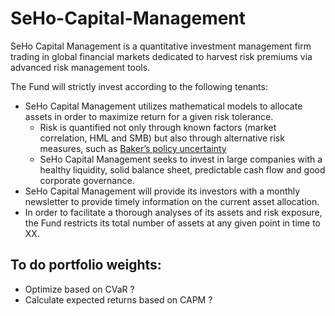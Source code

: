 # SeHo-Capital-Management


SeHo Capital Management is a quantitative investment management firm trading in global financial markets dedicated to harvest risk premiums via advanced risk management tools. 

The Fund will strictly invest according to the following tenants:

-	SeHo Capital Management utilizes mathematical models to allocate assets in order to maximize return for a given risk tolerance. 
    -	Risk is quantified not only through known factors (market correlation, HML and SMB) but also through alternative risk measures, such as [Baker’s policy uncertainty](https://www.policyuncertainty.com/) 
    -	SeHo Capital Management seeks to invest in large companies with a healthy liquidity, solid balance sheet, predictable cash flow and good corporate governance.
-	SeHo Capital Management will provide its investors with a monthly newsletter to provide timely information on the current asset allocation. 
-	In order to facilitate a thorough analyses of its assets and risk exposure, the Fund restricts its total number of assets at any given point in time to XX.


## To do portfolio weights:

- Optimize based on CVaR ? 
- Calculate expected returns based on CAPM ?

